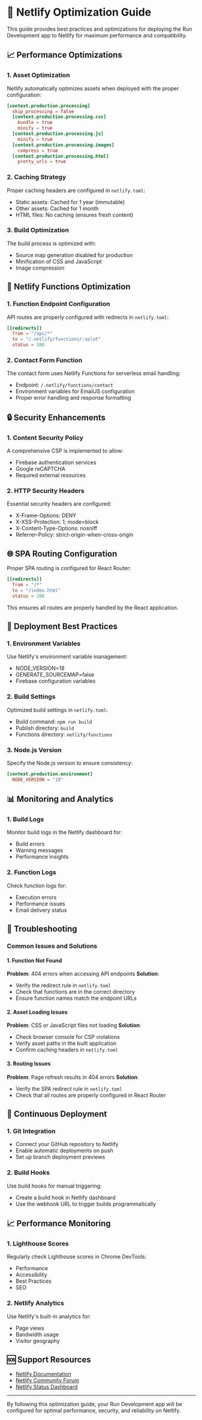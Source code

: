 # 🚀 Netlify Optimization Guide

This guide provides best practices and optimizations for deploying the Run Development app to Netlify for maximum performance and compatibility.

## 📈 Performance Optimizations

### 1. Asset Optimization
Netlify automatically optimizes assets when deployed with the proper configuration:

```toml
[context.production.processing]
  skip_processing = false
  [context.production.processing.css]
    bundle = true
    minify = true
  [context.production.processing.js]
    minify = true
  [context.production.processing.images]
    compress = true
  [context.production.processing.html]
    pretty_urls = true
```

### 2. Caching Strategy
Proper caching headers are configured in `netlify.toml`:

- Static assets: Cached for 1 year (immutable)
- Other assets: Cached for 1 month
- HTML files: No caching (ensures fresh content)

### 3. Build Optimization
The build process is optimized with:
- Source map generation disabled for production
- Minification of CSS and JavaScript
- Image compression

## 🔧 Netlify Functions Optimization

### 1. Function Endpoint Configuration
API routes are properly configured with redirects in `netlify.toml`:

```toml
[[redirects]]
  from = "/api/*"
  to = "/.netlify/functions/:splat"
  status = 200
```

### 2. Contact Form Function
The contact form uses Netlify Functions for serverless email handling:
- Endpoint: `/.netlify/functions/contact`
- Environment variables for EmailJS configuration
- Proper error handling and response formatting

## 🔒 Security Enhancements

### 1. Content Security Policy
A comprehensive CSP is implemented to allow:
- Firebase authentication services
- Google reCAPTCHA
- Required external resources

### 2. HTTP Security Headers
Essential security headers are configured:
- X-Frame-Options: DENY
- X-XSS-Protection: 1; mode=block
- X-Content-Type-Options: nosniff
- Referrer-Policy: strict-origin-when-cross-origin

## 🌐 SPA Routing Configuration

Proper SPA routing is configured for React Router:

```toml
[[redirects]]
  from = "/*"
  to = "/index.html"
  status = 200
```

This ensures all routes are properly handled by the React application.

## 🚀 Deployment Best Practices

### 1. Environment Variables
Use Netlify's environment variable management:
- NODE_VERSION=18
- GENERATE_SOURCEMAP=false
- Firebase configuration variables

### 2. Build Settings
Optimized build settings in `netlify.toml`:
- Build command: `npm run build`
- Publish directory: `build`
- Functions directory: `netlify/functions`

### 3. Node.js Version
Specify the Node.js version to ensure consistency:
```toml
[context.production.environment]
  NODE_VERSION = "18"
```

## 📊 Monitoring and Analytics

### 1. Build Logs
Monitor build logs in the Netlify dashboard for:
- Build errors
- Warning messages
- Performance insights

### 2. Function Logs
Check function logs for:
- Execution errors
- Performance issues
- Email delivery status

## 🔧 Troubleshooting

### Common Issues and Solutions

#### 1. Function Not Found
**Problem**: 404 errors when accessing API endpoints
**Solution**: 
- Verify the redirect rule in `netlify.toml`
- Check that functions are in the correct directory
- Ensure function names match the endpoint URLs

#### 2. Asset Loading Issues
**Problem**: CSS or JavaScript files not loading
**Solution**:
- Check browser console for CSP violations
- Verify asset paths in the built application
- Confirm caching headers in `netlify.toml`

#### 3. Routing Issues
**Problem**: Page refresh results in 404 errors
**Solution**:
- Verify the SPA redirect rule in `netlify.toml`
- Check that all routes are properly configured in React Router

## 🔄 Continuous Deployment

### 1. Git Integration
- Connect your GitHub repository to Netlify
- Enable automatic deployments on push
- Set up branch deployment previews

### 2. Build Hooks
Use build hooks for manual triggering:
- Create a build hook in Netlify dashboard
- Use the webhook URL to trigger builds programmatically

## 📈 Performance Monitoring

### 1. Lighthouse Scores
Regularly check Lighthouse scores in Chrome DevTools:
- Performance
- Accessibility
- Best Practices
- SEO

### 2. Netlify Analytics
Use Netlify's built-in analytics for:
- Page views
- Bandwidth usage
- Visitor geography

## 🆘 Support Resources

- [Netlify Documentation](https://docs.netlify.com/)
- [Netlify Community Forum](https://community.netlify.com/)
- [Netlify Status Dashboard](https://www.netlifystatus.com/)

---

By following this optimization guide, your Run Development app will be configured for optimal performance, security, and reliability on Netlify.